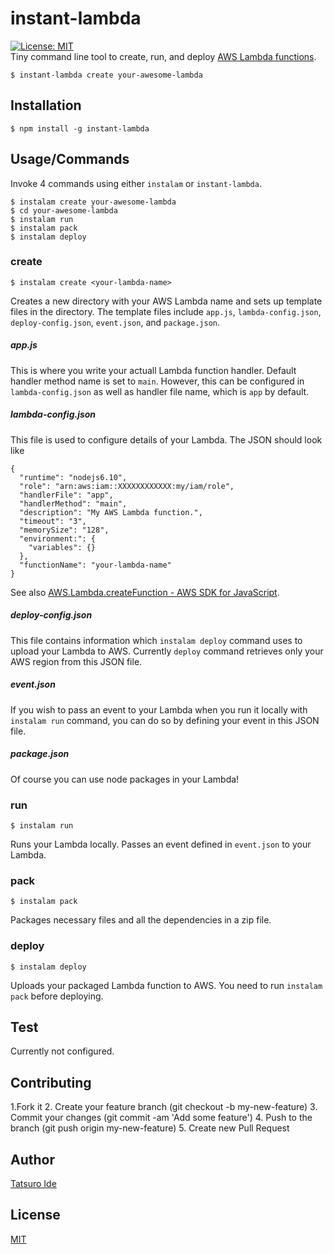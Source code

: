 # instant-lambda
[![License: MIT](https://img.shields.io/badge/License-MIT-blue.svg)](https://opensource.org/licenses/MIT)  
Tiny command line tool to create, run, and deploy [AWS Lambda functions](https://aws.amazon.com/lambda/).

```
$ instant-lambda create your-awesome-lambda
```

## Installation
```
$ npm install -g instant-lambda
```

## Usage/Commands
Invoke 4 commands using either ```instalam``` or  ```instant-lambda```.
```
$ instalam create your-awesome-lambda
$ cd your-awesome-lambda
$ instalam run
$ instalam pack
$ instalam deploy
```

### create
```
$ instalam create <your-lambda-name>
```
Creates a new directory with your AWS Lambda name and sets up template files in the directory. The template files include ```app.js```, ```lambda-config.json```, ```deploy-config.json```, ```event.json```, and ```package.json```.

##### app.js
This is where you write your actuall Lambda function handler. Default handler method name is set to ```main```. However, this can be configured in ```lambda-config.json``` as well as handler file name, which is ```app``` by default.

##### lambda-config.json
This file is used to configure details of your Lambda. The JSON should look like
```
{
  "runtime": "nodejs6.10",
  "role": "arn:aws:iam::XXXXXXXXXXXX:my/iam/role",
  "handlerFile": "app",
  "handlerMethod": "main",
  "description": "My AWS Lambda function.",
  "timeout": "3",
  "memorySize": "128",
  "environment:": {
    "variables": {}
  },
  "functionName": "your-lambda-name"
}
```
See also [AWS.Lambda.createFunction - AWS SDK for JavaScript](http://docs.aws.amazon.com/AWSJavaScriptSDK/latest/AWS/Lambda.html#createFunction-property).

##### deploy-config.json
This file contains information which ```instalam deploy``` command uses to upload your Lambda to AWS. Currently ```deploy``` command retrieves only your AWS region from this JSON file.

##### event.json
If you wish to pass an event to your Lambda when you run it locally with ```instalam run``` command, you can do so by defining your event in this JSON file.

##### package.json
Of course you can use node packages in your Lambda!

### run
```
$ instalam run
```
Runs your Lambda locally. Passes an event defined in ```event.json``` to your Lambda.

### pack
```
$ instalam pack
```
Packages necessary files and all the dependencies in a zip file.

### deploy
```
$ instalam deploy
```
Uploads your packaged Lambda function to AWS. You need to run ```instalam pack``` before deploying.

## Test
Currently not configured.

## Contributing
1.Fork it
2. Create your feature branch (git checkout -b my-new-feature)
3. Commit your changes (git commit -am 'Add some feature')
4. Push to the branch (git push origin my-new-feature)
5. Create new Pull Request

## Author
[Tatsuro Ide](http://blog.theoroy.com)

## License
[MIT](https://opensource.org/licenses/MIT)
